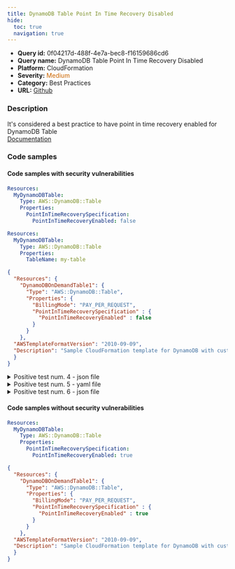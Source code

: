 ```yaml
---
title: DynamoDB Table Point In Time Recovery Disabled
hide:
  toc: true
  navigation: true
---
```


<style>
  .highlight .hll {
    background-color: #ff171742;
  }
  .md-content {
    max-width: 1100px;
    margin: 0 auto;
  }
</style>

-   **Query id:** 0f04217d-488f-4e7a-bec8-f16159686cd6
-   **Query name:** DynamoDB Table Point In Time Recovery Disabled
-   **Platform:** CloudFormation
-   **Severity:** <span style="color:#C60">Medium</span>
-   **Category:** Best Practices
-   **URL:** [Github](https://github.com/Checkmarx/kics/tree/master/assets/queries/cloudFormation/aws/dynamodb_table_point_in_time_recovery_disabled)

### Description
It's considered a best practice to have point in time recovery enabled for DynamoDB Table<br>
[Documentation](https://docs.aws.amazon.com/AWSCloudFormation/latest/UserGuide/aws-properties-dynamodb-table-pointintimerecoveryspecification.html)

### Code samples
#### Code samples with security vulnerabilities
```yaml title="Positive test num. 1 - yaml file" hl_lines="6"
Resources:
  MyDynamoDBTable:
    Type: AWS::DynamoDB::Table
    Properties:
      PointInTimeRecoverySpecification: 
        PointInTimeRecoveryEnabled: false

```
```yaml title="Positive test num. 2 - yaml file" hl_lines="4"
Resources:
  MyDynamoDBTable:
    Type: AWS::DynamoDB::Table
    Properties:
      TableName: my-table

```
```json title="Positive test num. 3 - json file" hl_lines="8"
{
  "Resources": {
    "DynamoDBOnDemandTable1": {
      "Type": "AWS::DynamoDB::Table",
      "Properties": {
        "BillingMode": "PAY_PER_REQUEST",
        "PointInTimeRecoverySpecification" : {
          "PointInTimeRecoveryEnabled" : false
        }
      }
    },
  "AWSTemplateFormatVersion": "2010-09-09",
  "Description": "Sample CloudFormation template for DynamoDB with customer managed CMK"
  }
}

```
<details><summary>Positive test num. 4 - json file</summary>

```json hl_lines="5"
{
  "Resources": {
    "DynamoDBOnDemandTable1": {
      "Type": "AWS::DynamoDB::Table",
      "Properties": {
        "BillingMode": "PAY_PER_REQUEST"
      }
    },
  "AWSTemplateFormatVersion": "2010-09-09",
  "Description": "Sample CloudFormation template for DynamoDB with customer managed CMK"
  }
}

```
</details>
<details><summary>Positive test num. 5 - yaml file</summary>

```yaml hl_lines="5"
Resources:
  MyDynamoDBTable:
    Type: AWS::DynamoDB::Table
    Properties:
      PointInTimeRecoverySpecification: {}
```
</details>
<details><summary>Positive test num. 6 - json file</summary>

```json hl_lines="7"
{
  "Resources": {
    "DynamoDBOnDemandTable1": {
      "Type": "AWS::DynamoDB::Table",
      "Properties": {
        "BillingMode": "PAY_PER_REQUEST",
        "PointInTimeRecoverySpecification" : {}
      }
    },
  "AWSTemplateFormatVersion": "2010-09-09",
  "Description": "Sample CloudFormation template for DynamoDB with customer managed CMK"
  }
}

```
</details>


#### Code samples without security vulnerabilities
```yaml title="Negative test num. 1 - yaml file"
Resources:
  MyDynamoDBTable:
    Type: AWS::DynamoDB::Table
    Properties:
      PointInTimeRecoverySpecification: 
        PointInTimeRecoveryEnabled: true

```
```json title="Negative test num. 2 - json file"
{
  "Resources": {
    "DynamoDBOnDemandTable1": {
      "Type": "AWS::DynamoDB::Table",
      "Properties": {
        "BillingMode": "PAY_PER_REQUEST",
        "PointInTimeRecoverySpecification" : {
          "PointInTimeRecoveryEnabled" : true
        }
      }
    },
  "AWSTemplateFormatVersion": "2010-09-09",
  "Description": "Sample CloudFormation template for DynamoDB with customer managed CMK"
  }
}

```
